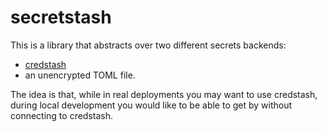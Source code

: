 # secretstash

This is a library that abstracts over two different secrets backends:

- [credstash](https://pypi.org/project/credstash/)
- an unencrypted TOML file.

The idea is that, while in real deployments you may want to use credstash,
during local development you would like to be able to get by without connecting
to credstash.
